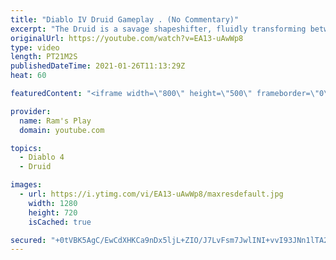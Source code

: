 ```yaml
---
title: "Diablo IV Druid Gameplay . (No Commentary)"
excerpt: "The Druid is a savage shapeshifter, fluidly transforming between the forms of a towering bear or a vicious werewolf to fight alongside the creatures of the wild."
originalUrl: https://youtube.com/watch?v=EA13-uAwWp8
type: video
length: PT21M2S
publishedDateTime: 2021-01-26T11:13:29Z
heat: 60

featuredContent: "<iframe width=\"800\" height=\"500\" frameborder=\"0\" src=\"https://www.youtube.com/embed/EA13-uAwWp8\" allow=\"accelerometer; autoplay; encrypted-media; gyroscope; picture-in-picture\" allowfullscreen></iframe>"

provider:
  name: Ram's Play
  domain: youtube.com

topics:
  - Diablo 4
  - Druid

images:
  - url: https://i.ytimg.com/vi/EA13-uAwWp8/maxresdefault.jpg
    width: 1280
    height: 720
    isCached: true

secured: "+0tVBK5AgC/EwCdXHKCa9nDx5ljL+ZIO/J7LvFsm7JwlINI+vvI93JNn1lTA2KIDvy0hOiDoYI7gAGXToHCgefyj2TK1bX+ROj0AKWt6/96ry2DXJPt6/vZXgvPHHyapkP6GmDhgI5K9Gx9KHGNQQ7j0E/fgvMAvy/fmKC5oNeuNGGcRW2GOa/d3NWm4+ME7q5eBbBbU7/eMQITV9cplqk1t3Fg5zZt1zUpRA/EkvSfR9hwCyQ0n7ujQXW1VM4SDvykV/W03HeU3Aqx+FJ3KnUi6H6DLJF+M8G9vxK2qU5E/sYavEDPfaqUMNFjsyTfsgBtOyaBlhP3qC3e3rCEE7xr7HLw1Bj7o6BVdJms9Ho2cEw2yvtCO2zHxsCj09V1SferXwO2TOz6WS6+HcNbsNH4lI4HuaytA+CKdkQM5BIkYS13UMK5gpAfGJpygYsT1;2EXJYbfmyxcAp+L9T+p92g=="
---
```


